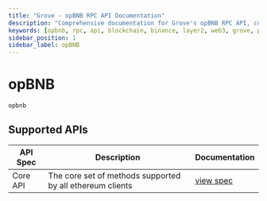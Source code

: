 ```yaml
---
title: "Grove - opBNB RPC API Documentation"
description: "Comprehensive documentation for Grove's opBNB RPC API, covering endpoint details and integration strategies for blockchain developers."
keywords: [opbnb, rpc, api, blockchain, binance, layer2, web3, grove, pocket, pokt, L2]
sidebar_position: 1
sidebar_label: opBNB
---
```


# opBNB

`opbnb`

## Supported APIs

| API Spec | Description                                               | Documentation                  |
| -------- | --------------------------------------------------------- | ------------------------------ |
| Core API | The core set of methods supported by all ethereum clients | [view spec](../specs/core-api) |
